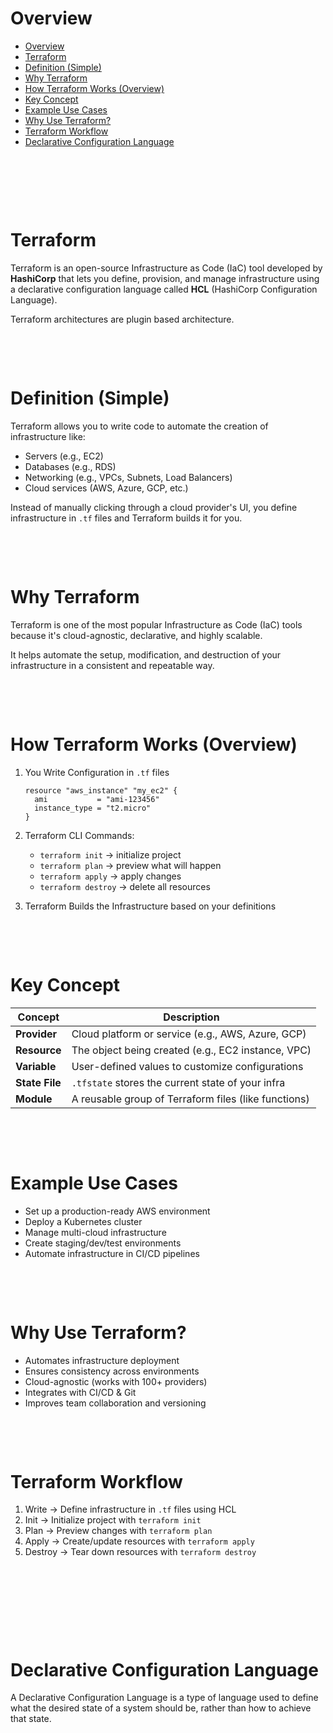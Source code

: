 # Overview

- [Overview](#overview)
- [Terraform](#terraform)
- [Definition (Simple)](#definition-simple)
- [Why Terraform](#why-terraform)
- [How Terraform Works (Overview)](#how-terraform-works-overview)
- [Key Concept](#key-concept)
- [Example Use Cases](#example-use-cases)
- [Why Use Terraform?](#why-use-terraform)
- [Terraform Workflow](#terraform-workflow)
- [Declarative Configuration Language](#declarative-configuration-language)

&nbsp;

&nbsp;

&nbsp;

# Terraform

Terraform is an open-source Infrastructure as Code (IaC) tool developed by **HashiCorp** that lets you define, provision, and manage infrastructure using a declarative configuration language called **HCL** (HashiCorp Configuration Language).

Terraform architectures are plugin based architecture.

&nbsp;

&nbsp;

# Definition (Simple)

Terraform allows you to write code to automate the creation of infrastructure like:

- Servers (e.g., EC2)
- Databases (e.g., RDS)
- Networking (e.g., VPCs, Subnets, Load Balancers)
- Cloud services (AWS, Azure, GCP, etc.)

Instead of manually clicking through a cloud provider's UI, you define infrastructure in `.tf` files and Terraform builds it for you.

&nbsp;

&nbsp;

# Why Terraform

Terraform is one of the most popular Infrastructure as Code (IaC) tools because it's cloud-agnostic, declarative, and highly scalable.

It helps automate the setup, modification, and destruction of your infrastructure in a consistent and repeatable way.

&nbsp;

&nbsp;

# How Terraform Works (Overview)

1. You Write Configuration in `.tf` files

   ```hcl
   resource "aws_instance" "my_ec2" {
     ami           = "ami-123456"
     instance_type = "t2.micro"
   }
   ```

2. Terraform CLI Commands:

   - `terraform init` → initialize project
   - `terraform plan` → preview what will happen
   - `terraform apply` → apply changes
   - `terraform destroy` → delete all resources

3. Terraform Builds the Infrastructure based on your definitions

&nbsp;

&nbsp;

# Key Concept

| Concept        | Description                                          |
| -------------- | ---------------------------------------------------- |
| **Provider**   | Cloud platform or service (e.g., AWS, Azure, GCP)    |
| **Resource**   | The object being created (e.g., EC2 instance, VPC)   |
| **Variable**   | User-defined values to customize configurations      |
| **State File** | `.tfstate` stores the current state of your infra    |
| **Module**     | A reusable group of Terraform files (like functions) |

&nbsp;

&nbsp;

# Example Use Cases

- Set up a production-ready AWS environment
- Deploy a Kubernetes cluster
- Manage multi-cloud infrastructure
- Create staging/dev/test environments
- Automate infrastructure in CI/CD pipelines

&nbsp;

&nbsp;

# Why Use Terraform?

- Automates infrastructure deployment
- Ensures consistency across environments
- Cloud-agnostic (works with 100+ providers)
- Integrates with CI/CD & Git
- Improves team collaboration and versioning

&nbsp;

&nbsp;

# Terraform Workflow

1. Write → Define infrastructure in `.tf` files using HCL
2. Init → Initialize project with `terraform init`
3. Plan → Preview changes with `terraform plan`
4. Apply → Create/update resources with `terraform apply`
5. Destroy → Tear down resources with `terraform destroy`

&nbsp;

&nbsp;

&nbsp;

&nbsp;

# Declarative Configuration Language

A Declarative Configuration Language is a type of language used to define what the desired state of a system should be, rather than how to achieve that state.
